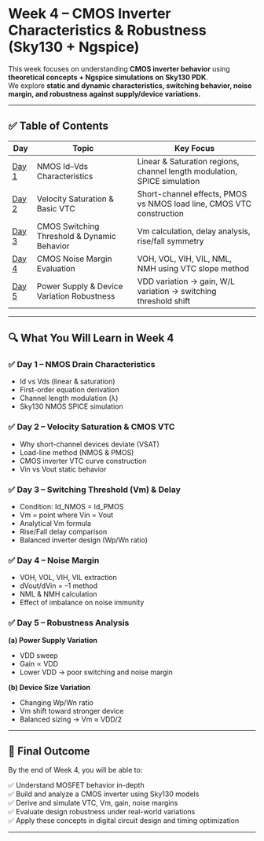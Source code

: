 # Week 4 – CMOS Inverter Characteristics & Robustness (Sky130 + Ngspice)

This week focuses on understanding **CMOS inverter behavior** using **theoretical concepts + Ngspice simulations on Sky130 PDK**.  
We explore **static and dynamic characteristics, switching behavior, noise margin, and robustness against supply/device variations.**

---

## ✅ Table of Contents

| Day | Topic | Key Focus |
|----|-------------------------------|-------------------------------|
| [Day 1](./Day1/Readme.md) | NMOS Id–Vds Characteristics | Linear & Saturation regions, channel length modulation, SPICE simulation |
| [Day 2](./Day2/Readme.md) | Velocity Saturation & Basic VTC | Short-channel effects, PMOS vs NMOS load line, CMOS VTC construction |
| [Day 3](./Day3/Readme.md) | CMOS Switching Threshold & Dynamic Behavior | Vm calculation, delay analysis, rise/fall symmetry |
| [Day 4](./Day4/Readme.md) | CMOS Noise Margin Evaluation | VOH, VOL, VIH, VIL, NML, NMH using VTC slope method |
| [Day 5](./Day5/Readme.md) | Power Supply & Device Variation Robustness | VDD variation → gain, W/L variation → switching threshold shift |

---

## 🔍 What You Will Learn in Week 4

### ✅ Day 1 – NMOS Drain Characteristics
- Id vs Vds (linear & saturation)
- First-order equation derivation
- Channel length modulation (λ)
- Sky130 NMOS SPICE simulation

### ✅ Day 2 – Velocity Saturation & CMOS VTC
- Why short-channel devices deviate (VSAT)
- Load-line method (NMOS & PMOS)
- CMOS inverter VTC curve construction
- Vin vs Vout static behavior

### ✅ Day 3 – Switching Threshold (Vm) & Delay
- Condition: Id_NMOS = Id_PMOS
- Vm = point where Vin = Vout
- Analytical Vm formula
- Rise/Fall delay comparison
- Balanced inverter design (Wp/Wn ratio)

### ✅ Day 4 – Noise Margin
- VOH, VOL, VIH, VIL extraction
- dVout/dVin = –1 method
- NML & NMH calculation
- Effect of imbalance on noise immunity

### ✅ Day 5 – Robustness Analysis
**(a) Power Supply Variation**
- VDD sweep
- Gain ∝ VDD
- Lower VDD → poor switching and noise margin

**(b) Device Size Variation**
- Changing Wp/Wn ratio
- Vm shift toward stronger device
- Balanced sizing → Vm ≈ VDD/2

---

## 🎯 Final Outcome

By the end of Week 4, you will be able to:

✅ Understand MOSFET behavior in-depth  
✅ Build and analyze a CMOS inverter using Sky130 models  
✅ Derive and simulate VTC, Vm, gain, noise margins  
✅ Evaluate design robustness under real-world variations  
✅ Apply these concepts in digital circuit design and timing optimization

---




